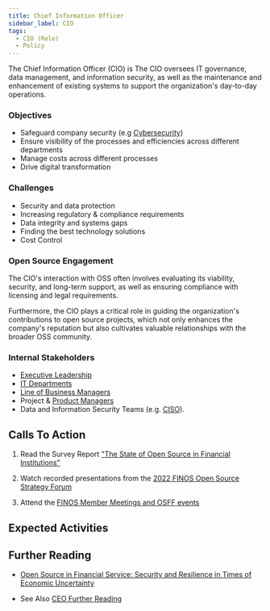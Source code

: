 ```yaml
---
title: Chief Information Officer
sidebar_label: CIO
tags: 
  - CIO (Role)
  - Policy
---
```


<BoxOut title="Chief Information Officer" image="/img/bok/roles/cio.png">

The Chief Information Officer (CIO) is The CIO oversees IT governance, data management, and information security, as well as the maintenance and enhancement of existing systems to support the organization's day-to-day operations.

### Objectives

 - Safeguard company security (e.g [Cybersecurity](../Activities/Level-2/Supply-Chain-Security))
 - Ensure visibility of the processes and efficiencies across different departments
 - Manage costs across different processes
 - Drive digital transformation
 
### Challenges

 - Security and data protection                        
 - Increasing regulatory & compliance requirements 
 - Data integrity and systems gaps
 - Finding the best technology solutions
 - Cost Control

### Open Source Engagement

The CIO's interaction with OSS often involves evaluating its viability, security, and long-term support, as well as ensuring compliance with licensing and legal requirements. 
 
Furthermore, the CIO plays a critical role in guiding the organization's contributions to open source projects, which not only enhances the company's reputation but also cultivates valuable relationships with the broader OSS community.

### Internal Stakeholders

 - [Executive Leadership](CEO)
 - [IT Departments](Developer)
 - [Line of Business Managers](Line-Of-Business)
 - Project & [Product Managers](Product-Manager)
 - Data and Information Security Teams (e.g. [CISO](CISO)).

</BoxOut>

## Calls To Action

1. Read the Survey Report ["The State of Open Source in Financial Institutions"](https://www.finos.org/state-of-open-source-in-financial-services-2022)

2. Watch recorded presentations from the [2022 FINOS Open Source Strategy Forum](https://resources.finos.org/znglist/osff-new-york-2022/?c=cG9zdDo5OTA5MTk=)

3. Attend the [FINOS Member Meetings and OSFF events](https://www.finos.org/hosted-events)

## Expected Activities

<BokTagList tag="CIO (Role)" filter="Activities" />

## Further Reading

- [Open Source in Financial Service: Security and Resilience in Times of Economic Uncertainty](https://www.finos.org/blog/osinfsi-security-and-resilience-in-times-of-economic-uncertainty)

- See Also [CEO Further Reading](CEO#further-reading)